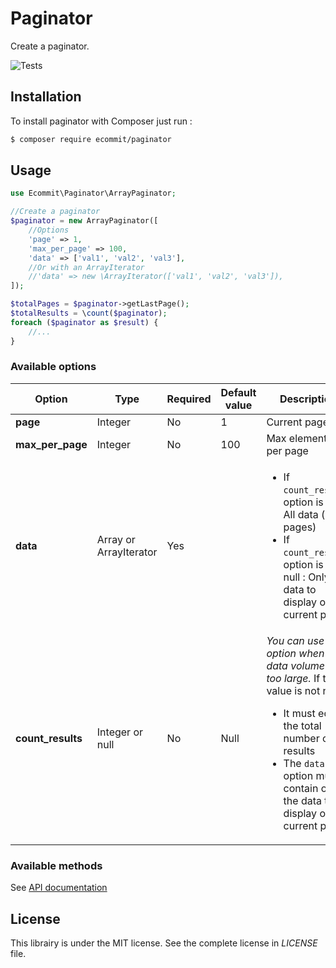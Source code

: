 # Paginator

Create a paginator.

![Tests](https://github.com/e-commit/paginator/workflows/Tests/badge.svg)

## Installation ##

To install paginator with Composer just run :

```bash
$ composer require ecommit/paginator
```


## Usage ##

```php
use Ecommit\Paginator\ArrayPaginator;

//Create a paginator
$paginator = new ArrayPaginator([
    //Options
    'page' => 1,
    'max_per_page' => 100,
    'data' => ['val1', 'val2', 'val3'],
    //Or with an ArrayIterator
    //'data' => new \ArrayIterator(['val1', 'val2', 'val3']),
]);

$totalPages = $paginator->getLastPage();
$totalResults = \count($paginator);
foreach ($paginator as $result) {
    //...
}
```

### Available options

| Option | Type | Required | Default value | Description |
| --- | --- | --- | --- | --- |
| **page** | Integer | No | 1 | Current page |
| **max_per_page** | Integer | No | 100 | Max elements per page |
| **data** | Array or ArrayIterator | Yes | | <ul><li>If `count_results` option is null : All data (of all pages)</li><li>If `count_results` option is not null : Only the data to display on the current page</li></ul> |
| **count_results** | Integer or null | No | Null | *You can use this option when the data volume is too large.* If the value is not null :<ul><li>It must equal the total number of results</li><li>The `data` option must contain only the data to display on the current page</li></ul>  |

### Available methods

See [API documentation](src/PaginatorInterface.php)

## License ##

This librairy is under the MIT license. See the complete license in *LICENSE* file.
